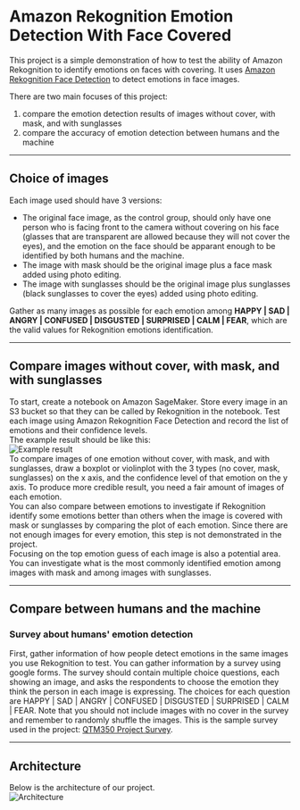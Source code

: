 # Amazon Rekognition Emotion Detection With Face Covered
This project is a simple demonstration of how to test the ability of Amazon Rekognition to identify emotions on faces with covering. It uses [Amazon Rekognition Face Detection](https://docs.aws.amazon.com/rekognition/latest/dg/faces-detect-images.html) to detect emotions in face images.   

There are two main focuses of this project: 
1. compare the emotion detection results of images without cover, with mask, and with sunglasses
2. compare the accuracy of emotion detection between humans and the machine 

***
## Choice of images
Each image used should have 3 versions: 
- The original face image, as the control group, should only have one person who is facing front to the camera without covering on his face (glasses that are transparent are allowed because they will not cover the eyes), and the emotion on the face should be apparant enough to be identified by both humans and the machine. 
- The image with mask should be the original image plus a face mask added using photo editing. 
- The image with sunglasses should be the original image plus sunglasses (black sunglasses to cover the eyes) added using photo editing.    

Gather as many images as possible for each emotion among **HAPPY | SAD | ANGRY | CONFUSED | DISGUSTED | SURPRISED | CALM | FEAR**, which are the valid values for Rekognition emotions identification. 

***
## Compare images without cover, with mask, and with sunglasses
To start, create a notebook on Amazon SageMaker. Store every image in an S3 bucket so that they can be called by Rekognition in the notebook. Test each image using Amazon Rekognition Face Detection and record the list of emotions and their confidence levels.   
The example result should be like this:    
![Example result](https://raw.githubusercontent.com/ymengxu/QTM350-Project-Quattro-Formaggi-20F/main/readme%20picture/5.PNG)  
To compare images of one emotion without cover, with mask, and with sunglasses, draw a boxplot or violinplot with the 3 types (no cover, mask, sunglasses) on the x axis, and the confidence level of that emotion on the y axis. To produce more credible result, you need a fair amount of images of each emotion.  
You can also compare between emotions to investigate if Rekognition identify some emotions better than others when the image is covered with mask or sunglasses by comparing the plot of each emotion. Since there are not enough images for every emotion, this step is not demonstrated in the project.   
Focusing on the top emotion guess of each image is also a potential area. You can investigate what is the most commonly identified emotion among images with mask and among images with sunglasses.

***
## Compare between humans and the machine
### Survey about humans' emotion detection 
First, gather information of how people detect emotions in the same images you use Rekognition to test. You can gather information by a survey using google forms. The survey should contain multiple choice questions, each showing an image, and asks the respondents to choose the emotion they think the person in each image is expressing. The choices for each question are HAPPY | SAD | ANGRY | CONFUSED | DISGUSTED | SURPRISED | CALM | FEAR. Note that you should not include images with no cover in the survey and remember to randomly shuffle the images. This is the sample survey used in the project: [QTM350 Project Survey](https://docs.google.com/forms/d/e/1FAIpQLSf_kLTRN6m8N3CGJCn8HP5Npx7iMpE9vrUJ0NfNATtd2RuxDQ/viewform?usp=sf_link).    

***
## Architecture 
Below is the architecture of our project.    
![Architecture](https://raw.githubusercontent.com/ymengxu/QTM350-Project-Quattro-Formaggi-20F/main/Flowchart.png)



